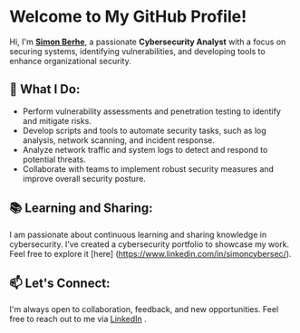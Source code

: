 # Welcome to My GitHub Profile!
Hi, I'm <span style="color:blue"> **[Simon Berhe](https://github.com/simoncybersec)**</span>, a passionate **Cybersecurity Analyst** with a focus on securing systems, identifying 
    vulnerabilities, and developing tools to enhance organizational security.
## 🌱 What I Do:
- Perform vulnerability assessments and penetration testing to identify and mitigate risks.
- Develop scripts and tools to automate security tasks, such as log analysis, network scanning, and incident response.
- Analyze network traffic and system logs to detect and respond to potential threats.
- Collaborate with teams to implement robust security measures and improve overall security posture.
<!--
## 🛠️ What You'll Find Here:
- **Custom Scripts**: Python, Bash, and PowerShell scripts for automating security tasks.
- **Security Tools**: Repositories for tools I've developed or contributed to, such as vulnerability scanners, log analyzers,      and incident response playbooks.
- **Projects**: Hands-on projects showcasing my work in network security, malware analysis, and threat hunting.
- **Open-Source Contributions**: My contributions to popular cybersecurity tools and frameworks.
-->
## 📚 Learning and Sharing:
I am passionate about continuous learning and sharing knowledge in cybersecurity. I’ve created a cybersecurity portfolio to showcase my work. Feel free to explore it [here] (https://www.linkedin.com/in/simoncybersec/).
## 📫 Let's Connect:
I'm always open to collaboration, feedback, and new opportunities. Feel free to reach out to me via [LinkedIn](https://www.linkedin.com/in/simoncybersec/) .
  <!--
- 🔭 I’m currently working on ...I believe in continuous learning and sharing knowledge with the cybersecurity community. Here, you'll find not only my projects but also documentation, tutorials, and resources to help others learn and grow in the field of cybersecurity.
- 🌱 I’m currently learning ...
- 👯 I’m looking to collaborate on ..
I’m currently working on my ***portofolio***.

<!--
**simoncybersec/simoncybersec** is a ✨ _special_ ✨ repository because its `README.md` (this file) appears on your GitHub profile.

Here are some ideas to get you started:

- 🔭 I’m currently working on ...
- 🌱 I’m currently learning ...
- 👯 I’m looking to collaborate on ...
- 🤔 I’m looking for help with ...
- 💬 Ask me about ...
- 📫 How to reach me: ...
- 😄 Pronouns: ...
- ⚡ Fun fact: ...
-->
